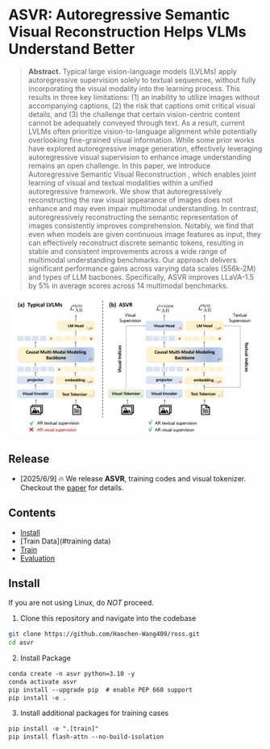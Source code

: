 # ASVR: Autoregressive Semantic Visual Reconstruction Helps VLMs Understand Better


> **Abstract.** Typical large vision-language models (LVLMs) apply autoregressive supervision solely to textual sequences, without fully incorporating the visual modality into the learning process. This results in three key limitations: (1) an inability to utilize images without accompanying captions, (2) the risk that captions omit critical visual details, and (3) the challenge that certain vision-centric content cannot be adequately conveyed through text. As a result, current LVLMs often prioritize vision-to-language alignment while potentially overlooking fine-grained visual information. While some prior works have explored autoregressive image generation, effectively leveraging autoregressive visual supervision to enhance image understanding remains an open challenge.
In this paper, we introduce Autoregressive Semantic Visual Reconstruction , which enables joint learning of visual and textual modalities within a unified autoregressive framework. We show that autoregressively reconstructing the raw visual appearance of images does not enhance and may even impair multimodal understanding. In contrast, autoregressively reconstructing the semantic representation of images consistently improves comprehension. Notably, we find that even when models are given continuous image features as input, they can effectively reconstruct discrete semantic tokens, resulting in stable and consistent improvements across a wide range of multimodal understanding benchmarks. Our approach delivers significant performance gains across varying data scales (556k-2M) and types of LLM bacbones. Specifically, ASVR improves LLaVA-1.5 by 5% in average scores across 14 multimodal benchmarks.


![](./img/method.png)

## Release
- [2025/6/9] 🔥 We release **ASVR**, training codes and visual tokenizer. Checkout the [paper]() for details.


## Contents
- [Install](#install)
- [Train Data](#training data)
- [Train](#train)
- [Evaluation](#evaluation)

## Install

If you are not using Linux, do *NOT* proceed.

1. Clone this repository and navigate into the codebase
```bash
git clone https://github.com/Haochen-Wang409/ross.git
cd asvr
```

2. Install Package
```Shell
conda create -n asvr python=3.10 -y
conda activate asvr
pip install --upgrade pip  # enable PEP 660 support
pip install -e .
```

3. Install additional packages for training cases
```
pip install -e ".[train]"
pip install flash-attn --no-build-isolation
```
